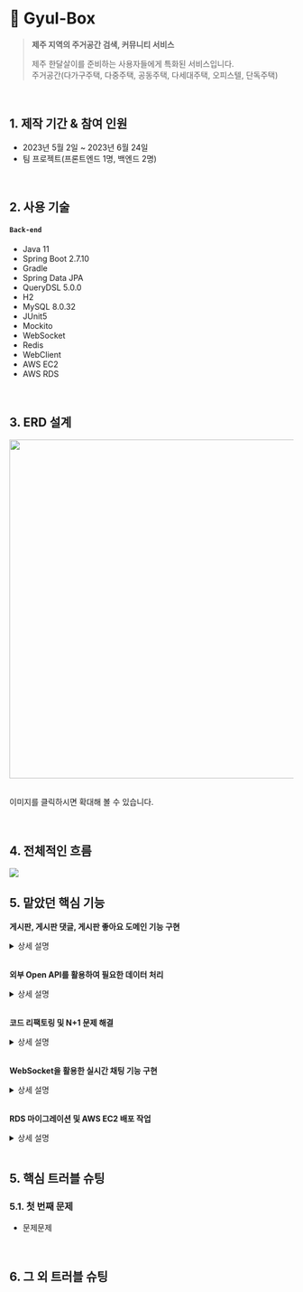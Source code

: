 # :pushpin: Gyul-Box
><b>제주 지역의 주거공간 검색, 커뮤니티 서비스</b>
>
>제주 한달살이를 준비하는 사용자들에게 특화된 서비스입니다.   
>주거공간(다가구주택, 다중주택, 공동주택, 다세대주택, 오피스텔, 단독주택)

</br>

## 1. 제작 기간 & 참여 인원
- 2023년 5월 2일 ~ 2023년 6월 24일
- 팀 프로젝트(프론트엔드 1명, 백엔드 2명)

</br>

## 2. 사용 기술
#### `Back-end`
  - Java 11
  - Spring Boot 2.7.10
  - Gradle
  - Spring Data JPA
  - QueryDSL 5.0.0
  - H2
  - MySQL 8.0.32
  - JUnit5
  - Mockito
  - WebSocket
  - Redis
  - WebClient
  - AWS EC2
  - AWS RDS

</br>

## 3. ERD 설계
<img src="https://github.com/bangjaeyoung/gyul-box/assets/80241053/71ec04c6-2c24-414f-99a1-a4dacb6de443" width=600 height=600>

</br>
</br>

이미지를 클릭하시면 확대해 볼 수 있습니다.

</br>

## 4. 전체적인 흐름
<img src="https://github.com/bangjaeyoung/gyul-box/assets/80241053/72a29c5c-dba1-46e0-8411-5c9544181cb6">

</br>

## 5. 맡았던 핵심 기능
<b>게시판, 게시판 댓글, 게시판 좋아요 도메인 기능 구현</b>
 
<details>
<summary>상세 설명</summary>
<div markdown="1">
</div>
</details>

</br>

<b>외부 Open API를 활용하여 필요한 데이터 처리</b>

<details>
<summary>상세 설명</summary>
<div markdown="1">
</div>
</details>

</br>

<b>코드 리팩토링 및 N+1 문제 해결</b>

<details>
<summary>상세 설명</summary>
<div markdown="1">
</div>
</details>

</br>

<b>WebSocket을 활용한 실시간 채팅 기능 구현</b>

<details>
<summary>상세 설명</summary>
<div markdown="1">
</div>
</details>

</br>

<b>RDS 마이그레이션 및 AWS EC2 배포 작업</b>

<details>
<summary>상세 설명</summary>
<div markdown="1">
</div>
</details>

</br>

## 5. 핵심 트러블 슈팅
### 5.1. 첫 번째 문제
- 문제문제

</br>

## 6. 그 외 트러블 슈팅
